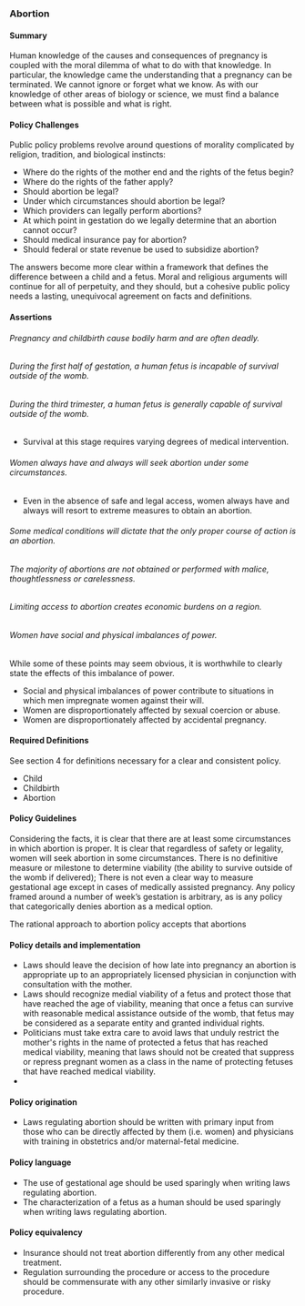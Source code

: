 ### Abortion

#### Summary
Human knowledge of the causes and consequences of pregnancy is coupled with the moral dilemma of what to do with that knowledge.  In particular, the knowledge came the understanding that a pregnancy can be terminated.  We cannot ignore or forget what we know.  As with our knowledge of other areas of biology or science, we must find a balance between what is possible and what is right.  

#### Policy Challenges
Public policy problems revolve around questions of morality complicated by religion, tradition, and biological instincts:

- Where do the rights of the mother end and the rights of the fetus begin?
- Where do the rights of the father apply?
- Should abortion be legal?
- Under which circumstances should abortion be legal?
- Which providers can legally perform abortions?
- At which point in gestation do we legally determine that an abortion cannot occur?
- Should medical insurance pay for abortion?
- Should federal or state revenue be used to subsidize abortion?

The answers become more clear within a framework that defines the difference between a child and a fetus.  Moral and religious arguments will continue for all of perpetuity, and they should, but a cohesive public policy needs a lasting, unequivocal agreement on facts and definitions.

#### Assertions 

###### Pregnancy and childbirth cause bodily harm and are often deadly.
###### During the first half of gestation, a human fetus is incapable of survival outside of the womb.
###### During the third trimester, a human fetus is generally capable of survival outside of the womb. 
-  Survival at this stage requires varying degrees of medical intervention.
###### Women always have and always will seek abortion under some circumstances.
- Even in the absence of safe and legal access, women always have and always will resort to extreme measures to obtain an abortion.
###### Some medical conditions will dictate that the only proper course of action is an abortion.
###### The majority of abortions are not obtained or performed with malice, thoughtlessness or carelessness.
###### Limiting access to abortion creates economic burdens on a region.
###### Women have social and physical imbalances of power.

While some of these points may seem obvious, it is worthwhile to clearly state the effects of this imbalance of power.

- Social and physical imbalances of power contribute to situations in which men impregnate women against their will.
- Women are disproportionately affected by sexual coercion or abuse.
- Women are disproportionately affected by accidental pregnancy.

#### Required Definitions
See section 4 for definitions necessary for a clear and consistent policy.

- Child
- Childbirth
- Abortion


#### Policy Guidelines
Considering the facts, it is clear that there are at least some circumstances in which abortion is proper.  It is clear that regardless of safety or legality, women will seek abortion in some circumstances.  There is no definitive measure or milestone to determine viability (the ability to survive outside of the womb if delivered); There is not even a clear way to measure gestational age except in cases of medically assisted pregnancy.  Any policy framed around a number of week’s gestation is arbitrary, as is any policy that categorically denies abortion as a medical option.

The rational approach to abortion policy accepts that abortions 



#### Policy details and implementation

- Laws should leave the decision of how late into pregnancy an abortion is appropriate up to an appropriately licensed physician in conjunction with consultation with the mother.
- Laws should recognize medial viability of a fetus and protect those that have reached the age of viability, meaning that once a fetus can survive with reasonable medical assistance outside of the womb, that fetus may be considered as a separate entity and granted individual rights.
- Politicians must take extra care to avoid laws that unduly restrict the mother's rights in the name of protected a fetus that has reached medical viability, meaning that laws should not be created that suppress or repress pregnant women as a class in the name of protecting fetuses that have reached medical viability.
- 

#### Policy origination
- Laws regulating abortion should be written with primary input from those who can be directly affected by them (i.e. women) and physicians with training in obstetrics and/or maternal-fetal medicine.

#### Policy language
- The use of gestational age should be used sparingly when writing laws regulating abortion.
- The characterization of a fetus as a human should be used sparingly when writing laws regulating abortion.

#### Policy equivalency
- Insurance should not treat abortion differently from any other medical treatment.
- Regulation surrounding the procedure or access to the procedure should be commensurate with any other similarly invasive or risky procedure.



